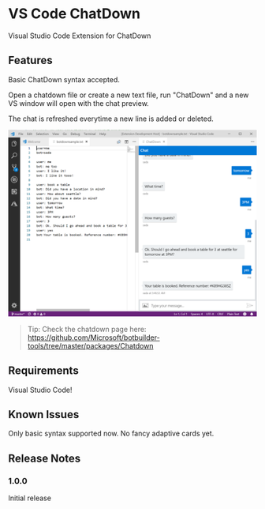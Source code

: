 # VS Code ChatDown
Visual Studio Code Extension for ChatDown

## Features

Basic ChatDown syntax accepted.

Open a chatdown file or create a new text file, run "ChatDown" and a new VS window will open with the chat preview.

The chat is refreshed everytime a new line is added or deleted.

![Screenshot](images/screenshot.png)

> Tip: Check the chatdown page here: https://github.com/Microsoft/botbuilder-tools/tree/master/packages/Chatdown


## Requirements

Visual Studio Code!

## Known Issues

Only basic syntax supported now. No fancy adaptive cards yet.

## Release Notes

### 1.0.0

Initial release
